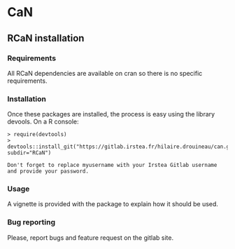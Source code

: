 # CaN

## RCaN installation
### Requirements
All RCaN dependencies are available on cran so there is no specific requirements. 

### Installation
Once these packages are installed, the process is easy using the library devools. On a R console:

    > require(devtools)
    > devtools::install_git("https://gitlab.irstea.fr/hilaire.drouineau/can.git", subdir="RCaN")
    
    Don't forget to replace myusername with your Irstea Gitlab username and provide your password.
    
### Usage
A vignette is provided with the package to explain how it should be used.

### Bug reporting
Please, report bugs and feature request on the gitlab site.


